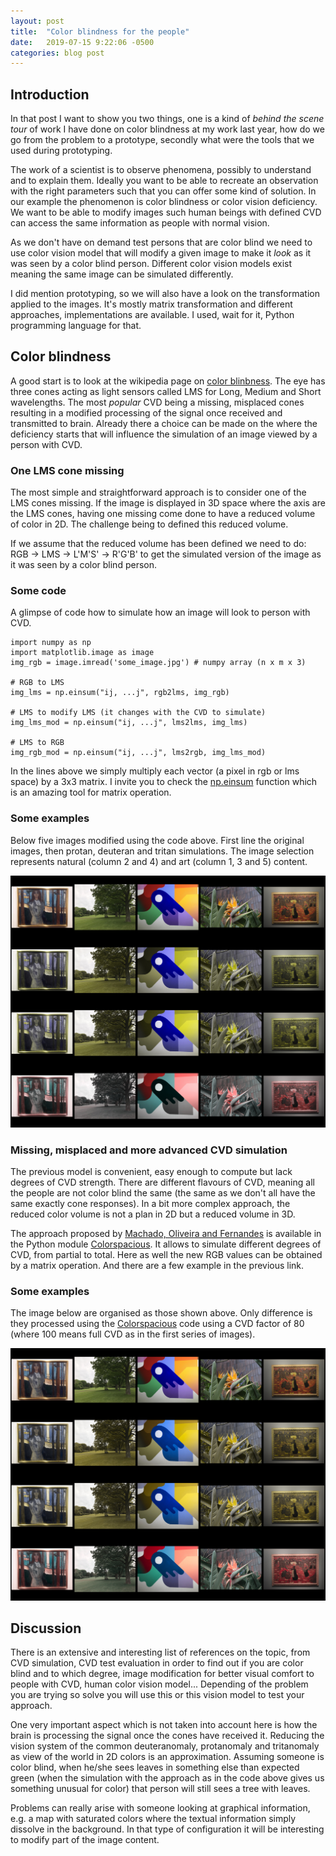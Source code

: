 ```yaml
---
layout: post
title:  "Color blindness for the people"
date:   2019-07-15 9:22:06 -0500
categories: blog post
---
```


## Introduction
In that post I want to show you two things, one is a kind of *behind the scene tour* of work I have done on color
blindness at my work last year, how do we go from the problem to a prototype, secondly what were the tools
that we used during prototyping.

The work of a scientist is to observe phenomena, possibly to understand and to explain them. Ideally you want
to be able to recreate an observation with the right parameters such that you can offer some kind of solution. In
our example the phenomenon is color blindness or color vision deficiency. We want to be able to modify images
such human beings with defined CVD can access the same information as people with normal vision.

As we don't have on demand test persons that are color blind we need to use color vision model that will modify
a given image to make it *look* as it was seen by a color blind person. Different color vision models exist meaning
the same image can be simulated differently.

I did mention prototyping, so we will also have a look on the transformation applied to the images. It's mostly matrix transformation
and different approaches, implementations are available. I used, wait for it, Python programming language for that.

## Color blindness
A good start is to look at the wikipedia page on [color blinbness][CVDwiki-link]. The eye has three cones acting as
light sensors called LMS for Long, Medium and Short wavelengths. The most *popular* CVD being a missing, misplaced cones resulting
in a modified processing of the signal once received and transmitted to brain. Already there a choice can be made on the
where the deficiency starts that will influence the simulation of an image viewed by a person with CVD.

### One LMS cone missing
The most simple and straightforward approach is to consider one of the LMS cones missing. If the image is displayed in 3D space
where the axis are the LMS cones, having one missing come done to have a reduced volume of color in 2D. The challenge being to
defined this reduced volume.

If we assume that the reduced volume has been defined we need to do: RGB -> LMS -> L'M'S' -> R'G'B' to get the simulated version of
the image as it was seen by a color blind person.

### Some code
A glimpse of code how to simulate how an image will look to person with CVD.

```
import numpy as np
import matplotlib.image as image
img_rgb = image.imread('some_image.jpg') # numpy array (n x m x 3)

# RGB to LMS
img_lms = np.einsum("ij, ...j", rgb2lms, img_rgb)

# LMS to modify LMS (it changes with the CVD to simulate)
img_lms_mod = np.einsum("ij, ...j", lms2lms, img_lms)

# LMS to RGB
img_rgb_mod = np.einsum("ij, ...j", lms2rgb, img_lms_mod)
```
In the lines above we simply multiply each vector (a pixel in rgb or lms space) by a 3x3 matrix. I invite you to check the [np.einsum][einsum-link] function which is an amazing tool for matrix operation.

### Some examples
Below five images modified using the code above. First line the original images, then protan, deuteran and tritan simulations. The image selection represents natural (column 2 and 4) and art (column 1, 3 and 5) content.

![](../data/imMontage.jpg)

### Missing, misplaced and more advanced CVD simulation
The previous model is convenient, easy enough to compute but lack degrees of CVD strength. There are different flavours of CVD, meaning all the people are not color blind the same (the same as we don't all have the same exactly cone responses). In a bit more complex approach, the reduced color volume is not a plan in 2D but a reduced volume in 3D.

The approach proposed by [Machado, Oliveira and Fernandes][MachadoColospacious-link] is available in the Python module [Colorspacious][colorspacious-link]. It allows to simulate different degrees of CVD, from partial to total. Here as well the new RGB values can be obtained by a matrix operation. And there are a few example in the previous link.

### Some examples
The image below are organised as those shown above. Only difference is they processed using the [Colorspacious][colorspacious-link] code using a CVD factor of 80 (where 100 means full CVD as in the first series of images).

![](../data/imMontageMachado.jpg)

## Discussion
There is an extensive and interesting list of references on the topic, from CVD simulation, CVD test evaluation in order to find out if you are color blind and to which degree, image modification for better visual comfort to people with CVD, human color vision model... Depending of the problem you are trying so solve you will use this or this vision model to test your approach.

One very important aspect which is not taken into account here is how the brain is processing the signal once the cones have received it. Reducing the vision system of the common deuteranomaly, protanomaly and tritanomaly as view of the world in 2D colors is an approximation. Assuming someone is color blind, when he/she sees leaves in something else than expected green (when the simulation with the approach as in the code above gives us something unusual for color) that person will still sees a tree with leaves.

Problems can really arise with someone looking at graphical information, e.g. a map with saturated colors where the textual information simply dissolve in the background. In that type of configuration it will be interesting to modify part of the image content.

[einsum-link]:https://docs.scipy.org/doc/numpy/reference/generated/numpy.einsum.html
[IRYStec-link]:http://www.irystec.com/
[CVDwiki-link]:https://en.wikipedia.org/wiki/Color_blindness
[MachadoColospacious-link]:https://colour.readthedocs.io/en/develop/colour.blindness.html#machado-oliveira-and-fernandes-2009
[colorspacious-link]:https://colorspacious.readthedocs.io/en/latest/

